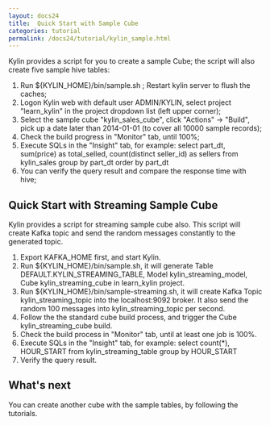 ```yaml
---
layout: docs24
title:  Quick Start with Sample Cube
categories: tutorial
permalink: /docs24/tutorial/kylin_sample.html
---
```


Kylin provides a script for you to create a sample Cube; the script will also create five sample hive tables:

1. Run ${KYLIN_HOME}/bin/sample.sh ; Restart kylin server to flush the caches;
2. Logon Kylin web with default user ADMIN/KYLIN, select project "learn_kylin" in the project dropdown list (left upper corner);
3. Select the sample cube "kylin_sales_cube", click "Actions" -> "Build", pick up a date later than 2014-01-01 (to cover all 10000 sample records);
4. Check the build progress in "Monitor" tab, until 100%;
5. Execute SQLs in the "Insight" tab, for example:
	select part_dt, sum(price) as total_selled, count(distinct seller_id) as sellers from kylin_sales group by part_dt order by part_dt
6. You can verify the query result and compare the response time with hive;

   
## Quick Start with Streaming Sample Cube

Kylin provides a script for streaming sample cube also. This script will create Kafka topic and send the random messages constantly to the generated topic.

1. Export KAFKA_HOME first, and start Kylin.
2. Run ${KYLIN_HOME}/bin/sample.sh, it will generate Table DEFAULT.KYLIN_STREAMING_TABLE, Model kylin_streaming_model, Cube kylin_streaming_cube in learn_kylin project.
3. Run ${KYLIN_HOME}/bin/sample-streaming.sh, it will create Kafka Topic kylin_streaming_topic into the localhost:9092 broker. It also send the random 100 messages into kylin_streaming_topic per second.
4. Follow the the standard cube build process, and trigger the Cube kylin_streaming_cube build.  
5. Check the build process in "Monitor" tab, until at least one job is 100%.
6. Execute SQLs in the "Insight" tab, for example:
         select count(*), HOUR_START from kylin_streaming_table group by HOUR_START
7. Verify the query result.
 
## What's next

You can create another cube with the sample tables, by following the tutorials.
